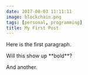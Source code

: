```yaml
---
date: 2017-08-03 11:11:11
image: blockchain.png
tags: [personal, programming]
title: My First Post
---
```


Here is the first paragraph.

<div class="test">Will this show up **bold**?</div>

And another.
